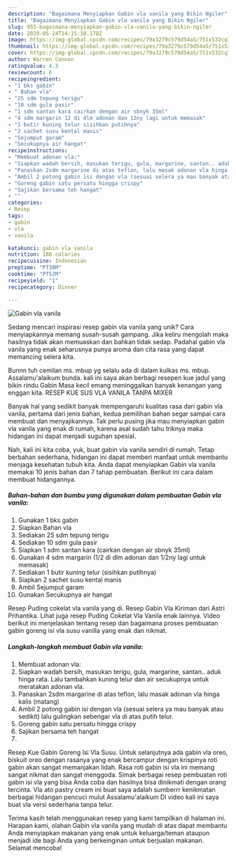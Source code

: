 ```yaml
---
description: "Bagaimana Menyiapkan Gabin vla vanila yang Bikin Ngiler"
title: "Bagaimana Menyiapkan Gabin vla vanila yang Bikin Ngiler"
slug: 955-bagaimana-menyiapkan-gabin-vla-vanila-yang-bikin-ngiler
date: 2020-05-24T14:15:18.178Z
image: https://img-global.cpcdn.com/recipes/79a3279c579d54a5/751x532cq70/gabin-vla-vanila-foto-resep-utama.jpg
thumbnail: https://img-global.cpcdn.com/recipes/79a3279c579d54a5/751x532cq70/gabin-vla-vanila-foto-resep-utama.jpg
cover: https://img-global.cpcdn.com/recipes/79a3279c579d54a5/751x532cq70/gabin-vla-vanila-foto-resep-utama.jpg
author: Warren Cannon
ratingvalue: 4.3
reviewcount: 6
recipeingredient:
- "1 bks gabin"
- " Bahan vla"
- "25 sdm tepung terigu"
- "10 sdm gula pasir"
- "1 sdm santan kara cairkan dengan air sbnyk 35ml"
- "4 sdm margarin 12 di dlm adonan dan 12ny lagi untuk memasak"
- "1 butir kuning telur sisihkan putihnya"
- "2 sachet susu kental manis"
- "Sejumput garam"
- "Secukupnya air hangat"
recipeinstructions:
- "Membuat adonan vla:"
- "Siapkan wadah bersih, masukan terigu, gula, margarine, santan.. aduk hinga rata. Lalu tambahkan kuning telur dan air secukupnya untuk meratakan adonan vla."
- "Panaskan 2sdm margarine di atas teflon, lalu masak adonan vla hinga kalis (matang)"
- "Ambil 2 potong gabin isi dengan vla (sesuai selera ya mau banyak atau sedikit) lalu gulingkan sebengar vla di atas putih telur."
- "Goreng gabin satu persatu hingga crispy"
- "Sajikan bersama teh hangat"
- ""
categories:
- Resep
tags:
- gabin
- vla
- vanila

katakunci: gabin vla vanila 
nutrition: 188 calories
recipecuisine: Indonesian
preptime: "PT38M"
cooktime: "PT52M"
recipeyield: "1"
recipecategory: Dinner

---
```



![Gabin vla vanila](https://img-global.cpcdn.com/recipes/79a3279c579d54a5/751x532cq70/gabin-vla-vanila-foto-resep-utama.jpg)

Sedang mencari inspirasi resep gabin vla vanila yang unik? Cara menyiapkannya memang susah-susah gampang. Jika keliru mengolah maka hasilnya tidak akan memuaskan dan bahkan tidak sedap. Padahal gabin vla vanila yang enak seharusnya punya aroma dan cita rasa yang dapat memancing selera kita.

Bunnn tuh cemilan ms. mbup yg selalu ada di dalam kulkas ms. mbup. Assalamu&#39;alaikum bunda. kali ini saya akan berbagi resepen kue jadul yang bikin rindu Gabin Masa kecil emang meninggalkan banyak kenangan yang enggan kita. RESEP KUE SUS VLA VANILA TANPA MIXER

Banyak hal yang sedikit banyak mempengaruhi kualitas rasa dari gabin vla vanila, pertama dari jenis bahan, kedua pemilihan bahan segar sampai cara membuat dan menyajikannya. Tak perlu pusing jika mau menyiapkan gabin vla vanila yang enak di rumah, karena asal sudah tahu triknya maka hidangan ini dapat menjadi suguhan spesial.


Nah, kali ini kita coba, yuk, buat gabin vla vanila sendiri di rumah. Tetap berbahan sederhana, hidangan ini dapat memberi manfaat untuk membantu menjaga kesehatan tubuh kita. Anda dapat menyiapkan Gabin vla vanila memakai 10 jenis bahan dan 7 tahap pembuatan. Berikut ini cara dalam membuat hidangannya.

<!--inarticleads1-->

##### Bahan-bahan dan bumbu yang digunakan dalam pembuatan Gabin vla vanila:

1. Gunakan 1 bks gabin
1. Siapkan  Bahan vla
1. Sediakan 25 sdm tepung terigu
1. Sediakan 10 sdm gula pasir
1. Siapkan 1 sdm santan kara (cairkan dengan air sbnyk 35ml)
1. Gunakan 4 sdm margarin (1/2 di dlm adonan dan 1/2ny lagi untuk memasak)
1. Sediakan 1 butir kuning telur (sisihkan putihnya)
1. Siapkan 2 sachet susu kental manis
1. Ambil Sejumput garam
1. Gunakan Secukupnya air hangat


Resep Puding cokelat vla vanila yang di. Resep Gabin Vla Kiriman dari Astri Prihantika. Lihat juga resep Puding Cokelat Vla Vanila enak lainnya. Video berikut ini menjelaskan tentang resep dan bagaimana proses pembuatan gabin goreng isi vla susu vanilla yang enak dan nikmat. 

<!--inarticleads2-->

##### Langkah-langkah membuat Gabin vla vanila:

1. Membuat adonan vla:
1. Siapkan wadah bersih, masukan terigu, gula, margarine, santan.. aduk hinga rata. Lalu tambahkan kuning telur dan air secukupnya untuk meratakan adonan vla.
1. Panaskan 2sdm margarine di atas teflon, lalu masak adonan vla hinga kalis (matang)
1. Ambil 2 potong gabin isi dengan vla (sesuai selera ya mau banyak atau sedikit) lalu gulingkan sebengar vla di atas putih telur.
1. Goreng gabin satu persatu hingga crispy
1. Sajikan bersama teh hangat
1. 


Resep Kue Gabin Goreng Isi Vla Susu. Untuk selanjutnya ada gabin vla oreo, biskuit oreo dengan rasanya yang enak bercampur dengan krispinya roti gabin akan sangat memanjakan lidah. Rasa roti gabin isi vla ini memang sangat nikmat dan sangat menggoda. Simak berbagai resep pembuatan roti gabin isi vla yang bisa Anda coba dan hasilnya bisa dinikmati dengan orang tercinta. Vla ato pastry cream ini buat saya adalah sumberrr kenikmatan berbagai hidangan pencuci mulut Assalamu&#39;alaikum Di video kali ini saya buat vla versi sederhana tanpa telur. 

Terima kasih telah menggunakan resep yang kami tampilkan di halaman ini. Harapan kami, olahan Gabin vla vanila yang mudah di atas dapat membantu Anda menyiapkan makanan yang enak untuk keluarga/teman ataupun menjadi ide bagi Anda yang berkeinginan untuk berjualan makanan. Selamat mencoba!
